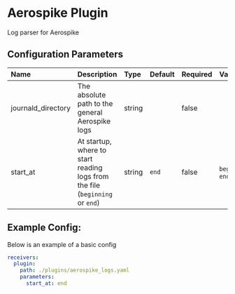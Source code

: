 # Aerospike Plugin

Log parser for Aerospike

## Configuration Parameters

| Name | Description | Type | Default | Required | Values |
|:-- |:-- |:-- |:-- |:-- |:-- |
| journald_directory | The absolute path to the general Aerospike logs | string |  | false |  |
| start_at | At startup, where to start reading logs from the file (`beginning` or `end`) | string | `end` | false | `beginning`, `end` |

## Example Config:

Below is an example of a basic config

```yaml
receivers:
  plugin:
    path: ./plugins/aerospike_logs.yaml
    parameters:
      start_at: end
```
